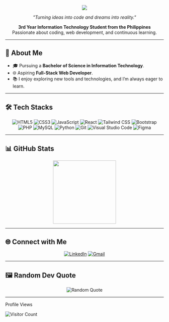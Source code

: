 <p align="center">
  <img src="https://readme-typing-svg.demolab.com/?lines=Hi!+I'm+Franz+Luya+💻;Welcome+to+my+GitHub+Profile!&center=true&width=500&height=50">
</p>

<p align="center">
  <em>"Turning ideas into code and dreams into reality."</em>
</p>

<p align="center">
  <strong>3rd Year Information Technology Student from the Philippines</strong><br>
  Passionate about coding, web development, and continuous learning.
</p>

---

## 🚀 About Me

- 🎓 Pursuing a **Bachelor of Science in Information Technology**.
- 🌐 Aspiring **Full-Stack Web Developer**.
- 📚 I enjoy exploring new tools and technologies, and I’m always eager to learn.

---

## 🛠️ Tech Stacks

<p align="center">
  <img src="https://img.shields.io/badge/HTML5-%23E34F26.svg?style=for-the-badge&logo=html5&logoColor=white" alt="HTML5">
  <img src="https://img.shields.io/badge/CSS3-%2314354C.svg?style=for-the-badge&logo=css3&logoColor=white" alt="CSS3">
  <img src="https://img.shields.io/badge/JavaScript-%23323330.svg?style=for-the-badge&logo=javascript&logoColor=%23F7DF1E" alt="JavaScript">
  <img src="https://img.shields.io/badge/React-%2320232a.svg?style=for-the-badge&logo=react&logoColor=%2361DAFB" alt="React">
  <img src="https://img.shields.io/badge/Tailwind_CSS-%2338B2AC.svg?style=for-the-badge&logo=tailwind-css&logoColor=white" alt="Tailwind CSS">
  <img src="https://img.shields.io/badge/Bootstrap-%23563D7C.svg?style=for-the-badge&logo=bootstrap&logoColor=white" alt="Bootstrap">
  <img src="https://img.shields.io/badge/PHP-%23777BB4.svg?style=for-the-badge&logo=php&logoColor=white" alt="PHP">
  <img src="https://img.shields.io/badge/MySQL-%234479A1.svg?style=for-the-badge&logo=mysql&logoColor=white" alt="MySQL">
  <img src="https://img.shields.io/badge/Python-14354C?style=for-the-badge&logo=python&logoColor=white" alt="Python">
  <img src="https://img.shields.io/badge/Git-%23F05032.svg?style=for-the-badge&logo=git&logoColor=white" alt="Git">
  <img src="https://img.shields.io/badge/VS_Code-007ACC?style=for-the-badge&logo=visual-studio-code&logoColor=white" alt="Visual Studio Code">
  <img src="https://img.shields.io/badge/Figma-%23F24E1E.svg?style=for-the-badge&logo=figma&logoColor=white" alt="Figma">
</p>

---

## 📊 GitHub Stats

<p align="center">
  <a href="https://github.com/anuraghazra/convoychat">
    <img height=200 align="center" src="https://github-readme-stats.vercel.app/api/top-langs?username=franzluya&layout=compact&langs_count=8&card_width=320&theme=tokyonight" />
  </a>
</p>

---

## 🌐 Connect with Me

<p align="center">
  <a href="https://www.linkedin.com/in/franzluya/"><img src="https://img.shields.io/badge/LinkedIn-%230A66C2.svg?style=for-the-badge&logo=linkedin&logoColor=white" alt="LinkedIn"></a>
  <a href="mailto:luyafranzjulius@gmail.com"><img src="https://img.shields.io/badge/Gmail-D14836.svg?style=for-the-badge&logo=gmail&logoColor=white" alt="Gmail"></a>
</p>

---

## 🖼️ Random Dev Quote

<p align="center">
  <img src="https://quotes-github-readme.vercel.app/api?type=horizontal&theme=tokyonight" alt="Random Quote">
</p>

---



<p align="center">
  <p>Profile Views</p>
  <img src="https://profile-counter.glitch.me/{franzluya}/count.svg" alt="Visitor Count">
</p>
